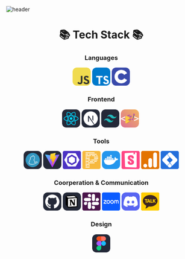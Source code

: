 ![header](https://capsule-render.vercel.app/api?type=venom&height=250&text=JaeJae's%20Github&fontSize=75&color=0:A6B1E1,100:424874&section=header&fontColor=F4EEFF)

<h1 align="center"> 📚 Tech Stack 📚 </h2>

<h3 align="center"> Languages </h3>
<div align="center">
  <img alt="JavaScript" src="./icons/JavaScript.svg" width="48"/>
  <img alt="TypeScript" src="./icons/TypeScript.svg" width="48"/>
  <img alt="C" src="./icons/C.svg" width="48"/>
</div>

<h3 align="center"> Frontend </h3>
<div align="center">
  <img alt="" src="./icons/React-Dark.svg" width="48"/>
  <img alt="" src="./icons/NextJS-Dark.svg" width="48"/>
  <img alt="" src="./icons/TailwindCSS-Dark.svg" width="48"/>
  <img alt="" src="./icons/StyledComponents.svg" width="48"/>
  <img alt="" src="./icons/" width="48">
</div>

<h3 align="center"> Tools </h3>
<div align="center">
  <img alt="Yarn" src="./icons/Yarn-Dark.svg" width="48">
  <img alt="Vite" src="./icons/Vite-Dark.svg" width="48">
  <img alt="ESLint" src="./icons/eslint.svg" width="48"/>
  <img alt="Prettier" src="./icons/prettier.svg" width="48"/>
  <img alt="Docker" src="./icons/Docker.svg" width="48"/>
  <img alt="Storybook" src="./icons/storybook 1.svg" width="48"/>
  <img alt="Google Analytics" src="./icons/googleanalytics.svg" width="48"/>
  <img alt="Google Tag Manager" src="./icons/googletagmanager.svg" width="48"/>
</div>


<h3 align="center"> Coorperation & Communication </h3>
<div align="center">
  <img alt="Github" src="./icons/Github-Dark.svg" width="48"/>
  <img alt="Notion" src="./icons/Notion-Dark.svg" width="48"/>
  <img alt="Slack" src="./icons/slack.svg" width="48"/>
  <img alt="Zoom" src="./icons/zoom.svg" width="48"/>
  <img alt="Discord" src="./icons/Discord.svg" width="48"/>
  <img alt="Kakaotalk" src="./icons/kakaotalk.svg" width="48"/>
</div>

<h3 align="center"> Design </h3>
<div align="center">
  <img alt="Figma" src="./icons/Figma-Dark.svg" width="48"/>
</div>

<div align="center">
  <img alt="" src="./icons" width="48"/>
</div>